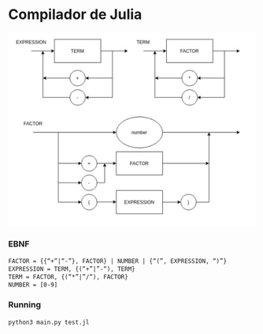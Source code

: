 # Compilador de Julia
![Diagrama v2.0](/v2.0.png)

### EBNF
```
FACTOR = {{“+”|“-”}, FACTOR} | NUMBER | {“(”, EXPRESSION, “)”}
EXPRESSION = TERM, {(“+”|”-“), TERM} 
TERM = FACTOR, {(“*”|”/“), FACTOR}
NUMBER = [0-9]
```

### Running
```
python3 main.py test.jl
```